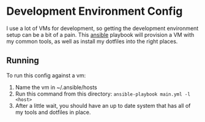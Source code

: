 
Development Environment Config
==============================

I use a lot of VMs for development, so getting the development environment setup
can be a bit of a pain. This [ansible](http://ansible.com) playbook will
provision a VM with my common tools, as well as install my dotfiles into the
right places.

Running
-------

To run this config against a vm:

1. Name the vm in ~/.ansible/hosts
2. Run this command from this directory: `ansible-playbook main.yml -l <host>`
3. After a little wait, you should have an up to date system that has all of my
   tools and dotfiles in place.
